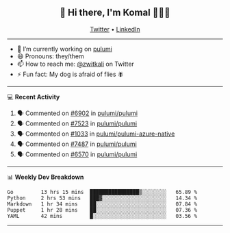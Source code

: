 <h2 align="center"> 👋 Hi there, I'm Komal 🧑🏾‍💻 </h2>
<p align="center">
    <a href="https://twitter.com/zwitkali">Twitter</a> •
    <a href="https://www.linkedin.com/in/komal-ali/">LinkedIn</a>
</p>

--------

- 🔭 I’m currently working on [pulumi](https://github.com/pulumi/pulumi)
- 😄 Pronouns: they/them
- 📫 How to reach me: [@zwitkali](https://twitter.com/zwitkali) on Twitter
- ⚡ Fun fact: My dog is afraid of flies 🪰

--------
💻 **Recent Activity**

<!--START_SECTION:activity-->
1. 🗣 Commented on [#6902](https://github.com/pulumi/pulumi/issues/6902) in [pulumi/pulumi](https://github.com/pulumi/pulumi)
2. 🗣 Commented on [#7523](https://github.com/pulumi/pulumi/issues/7523) in [pulumi/pulumi](https://github.com/pulumi/pulumi)
3. 🗣 Commented on [#1033](https://github.com/pulumi/pulumi-azure-native/issues/1033) in [pulumi/pulumi-azure-native](https://github.com/pulumi/pulumi-azure-native)
4. 🗣 Commented on [#7487](https://github.com/pulumi/pulumi/issues/7487) in [pulumi/pulumi](https://github.com/pulumi/pulumi)
5. 🗣 Commented on [#6570](https://github.com/pulumi/pulumi/issues/6570) in [pulumi/pulumi](https://github.com/pulumi/pulumi)
<!--END_SECTION:activity-->

--------

📊 **Weekly Dev Breakdown**
<!--START_SECTION:waka-->
```text
Go         13 hrs 15 mins  ████████████████▒░░░░░░░░   65.89 % 
Python     2 hrs 53 mins   ███▓░░░░░░░░░░░░░░░░░░░░░   14.34 % 
Markdown   1 hr 34 mins    ██░░░░░░░░░░░░░░░░░░░░░░░   07.84 % 
Puppet     1 hr 28 mins    ██░░░░░░░░░░░░░░░░░░░░░░░   07.36 % 
YAML       42 mins         █░░░░░░░░░░░░░░░░░░░░░░░░   03.56 % 
```
<!--END_SECTION:waka-->

--------